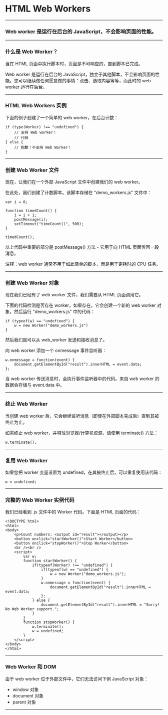 # HTML Web Workers

---

### Web worker 是运行在后台的 JavaScript，不会影响页面的性能。

---

### 什么是 Web Worker？

当在 HTML 页面中执行脚本时，页面是不可响应的，直到脚本已完成。

Web worker 是运行在后台的 JavaScript，独立于其他脚本，不会影响页面的性能。您可以继续做任何愿意做的事情：点击、选取内容等等，而此时的 web worker 运行在后台。

---

### HTML Web Workers 实例

下面的例子创建了一个简单的 web worker，在后台计数：

```
if (type(Worker) !== "undefined") {
    // 支持 Web worker！
    // 代码
} else {
    // 抱歉！不支持 Web Worker！
}
```

---

### 创建 Web Worker 文件

现在，让我们在一个外部 JavaScript 文件中创建我们的 web worker。

在此处，我们创建了计数脚本。该脚本存储在 "demo_workers.js" 文件中：

```
var i = 0;

function timedCount() {
    i = i + 1;
    postMessage(i);
    setTimeout("timeCount()", 500);
}

timedCount();
```

以上代码中重要的部分是 postMessage() 方法 - 它用于向 HTML 页面传回一段消息。

注释：web worker 通常不用于如此简单的脚本，而是用于更耗时的 CPU 任务。

---

### 创建 Web Worker 对象

现在我们已经有了 web worker 文件，我们需要从 HTML 页面调用它。

下面的代码检测是否存在 worker，如果存在，它会创建一个新的 web worker 对象，然后运行 "demo_workers.js" 中的代码：

```
if (typeof(w) == "undefined") {
    w = new Worker("demo_workers.js")
}
```

然后我们就可以从 web_worker 发送和接收消息了。

向 web worker 添加一个 onmessage 事件监听器：

```
w.onmessage = function(event) {
    document.getElementById("result").innerHTML = event.data;
};
```

当 web worker 传送消息时，会执行事件监听器中的代码。来自 web worker 的数据会存储与 event.data 中。

---

### 终止 Web Worker

当创建 web worker 后，它会继续监听消息（即使在外部脚本完成后）直到其被终止为止。

如需终止 web worker，并释放浏览器/计算机资源，请使用 terminate() 方法：

```
w.terminate();
```

---

### 复用 Web Worker

如果您把 worker 变量设置为 undefined，在其被终止后，可以重复使用该代码：

```
w = undefined;
```

---

### 完整的 Web Worker 实例代码

我们已经看到 .js 文件中的 Worker 代码。下面是 HTML 页面的代码：

```
<!DOCTYPE html>
<html>
<body>
    <p>Count numbers: <output id="result"></output></p>
    <button onclick="startWorker()">Start Worker</button> 
    <button onclick="stopWorker()">Stop Worker</button>
    <br /><br />
    <script>
        var w;
        function startWorker() {
            if(typeof(Worker) !== "undefined") {
                if(typeof(w) == "undefined") {
                    w = new Worker("demo_workers.js");
                }
                w.onmessage = function(event) {
                    document.getElementById("result").innerHTML = event.data;
                };
            } else {
                document.getElementById("result").innerHTML = "Sorry! No Web Worker support.";
            }
        }
        function stopWorker() { 
            w.terminate();
            w = undefined;
        }
    </script>
</body>
</html>
```

---

### Web Worker 和 DOM

由于 web worker 位于外部文件中，它们无法访问下例 JavaScript 对象：

* window 对象
* document 对象
* parent 对象

---
